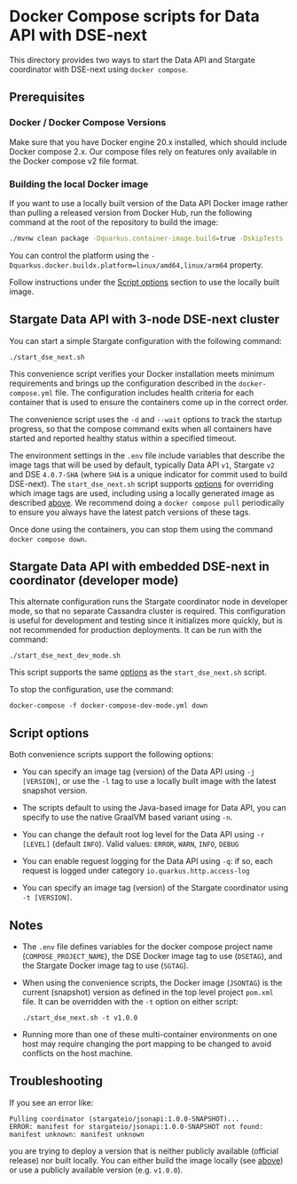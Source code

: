 # Docker Compose scripts for Data API with DSE-next

This directory provides two ways to start the Data API and Stargate coordinator with DSE-next using `docker compose`.

## Prerequisites

### Docker / Docker Compose Versions

Make sure that you have Docker engine 20.x installed, which should include Docker compose 2.x. Our compose files rely on features only available in the Docker compose v2 file format.

### Building the local Docker image
If you want to use a locally built version of the Data API Docker image rather than pulling a released version from Docker Hub, run the following command at the root of the repository to build the image:

```bash
./mvnw clean package -Dquarkus.container-image.build=true -DskipTests
```

You can control the platform using the `-Dquarkus.docker.buildx.platform=linux/amd64,linux/arm64` property.

Follow instructions under the [Script options](#script-options) section to use the locally built image.

## Stargate Data API with 3-node DSE-next cluster

You can start a simple Stargate configuration with the following command:

```
./start_dse_next.sh
``` 

This convenience script verifies your Docker installation meets minimum requirements and brings up the configuration described in the `docker-compose.yml` file. The configuration includes health criteria for each container that is used to ensure the containers come up in the correct order.

The convenience script uses the `-d` and `--wait` options to track the startup progress, so that the compose command exits when all containers have started and reported healthy status within a specified timeout. 

The environment settings in the `.env` file include variables that describe the image tags that will be used by default, typically Data API `v1`, Stargate `v2` and DSE `4.0.7-SHA` (where `SHA` is a unique indicator for commit used to build DSE-next). The `start_dse_next.sh` script supports [options](#script-options) for overriding which image tags are used, including using a locally generated image as described [above](#building-the-local-docker-image).
We recommend doing a `docker compose pull` periodically to ensure you always have the latest patch versions of these tags.

Once done using the containers, you can stop them using the command `docker compose down`.

## Stargate Data API with embedded DSE-next in coordinator (developer mode)

This alternate configuration runs the Stargate coordinator node in developer mode, so that no separate Cassandra cluster is required.
This configuration is useful for development and testing since it initializes more quickly, but is not recommended for production deployments. It can be run with the command:

```
./start_dse_next_dev_mode.sh
``` 

This script supports the same [options](#script-options) as the `start_dse_next.sh` script. 

To stop the configuration, use the command:

```
docker-compose -f docker-compose-dev-mode.yml down
``` 

## Script options

Both convenience scripts support the following options:

* You can specify an image tag (version) of the Data API using `-j [VERSION]`, or use the `-l` tag to use a locally built image with the latest snapshot version. 

* The scripts default to using the Java-based image for Data API, you can specify to use the native GraalVM based variant using `-n`.

* You can change the default root log level for the Data API using `-r [LEVEL]` (default `INFO`). Valid values: `ERROR`, `WARN`, `INFO`, `DEBUG`

* You can enable reguest logging for the Data API using `-q`: if so, each request is logged under category `io.quarkus.http.access-log`

* You can specify an image tag (version) of the Stargate coordinator using `-t [VERSION]`.

## Notes

* The `.env` file defines variables for the docker compose project name (`COMPOSE_PROJECT_NAME`),
 the DSE Docker image tag to use (`DSETAG`), and the Stargate Docker image tag to use (`SGTAG`).

* When using the convenience scripts, the Docker image (`JSONTAG`) is the current (snapshot) version as defined in the top level project `pom.xml` file. It can be overridden with the `-t` option on either script:

  `./start_dse_next.sh -t v1.0.0`

* Running more than one of these multi-container environments on one host may require changing the port mapping to be changed to avoid conflicts on the host machine.

## Troubleshooting

If you see an error like:
```
Pulling coordinator (stargateio/jsonapi:1.0.0-SNAPSHOT)...
ERROR: manifest for stargateio/jsonapi:1.0.0-SNAPSHOT not found: manifest unknown: manifest unknown
```

you are trying to deploy a version that is neither publicly available (official release) nor built locally. You can either build the image locally (see [above](#building-the-local-docker-image)) or use a publicly available version (e.g. `v1.0.0`).

